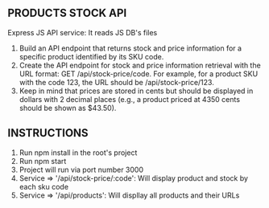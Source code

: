## PRODUCTS STOCK API

Express JS API service: It reads JS DB's files

1. Build an API endpoint that returns stock and price information for a specific product 
identified by its SKU code. 
2. Create the API endpoint for stock and price information retrieval with the URL format: 
GET /api/stock-price/code. For example, for a product SKU with the code 123, the URL 
should be /api/stock-price/123. 
3. Keep in mind that prices are stored in cents but should be displayed in dollars with 2 
decimal places (e.g., a product priced at 4350 cents should be shown as $43.50).

## INSTRUCTIONS
1. Run npm install in the root's project
2. Run npm start
3. Project will run via port number 3000
4. Service => '/api/stock-price/:code': Will display product and stock by each sku code
5. Service => '/api/products': Will displlay all products and their URLs

